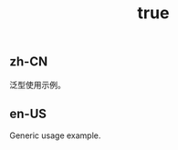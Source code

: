 ﻿---
order: 9
title:
  zh-CN: 泛型
  en-US: Generic
---

## zh-CN
泛型使用示例。


## en-US
Generic usage example.

